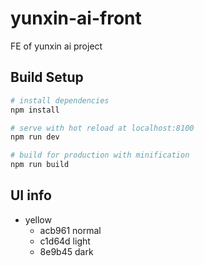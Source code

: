 # yunxin-ai-front
FE of yunxin ai project

## Build Setup

``` bash
# install dependencies
npm install

# serve with hot reload at localhost:8100
npm run dev

# build for production with minification
npm run build
```

## UI info
+ yellow
    + acb961 normal
    + c1d64d light
    + 8e9b45 dark
